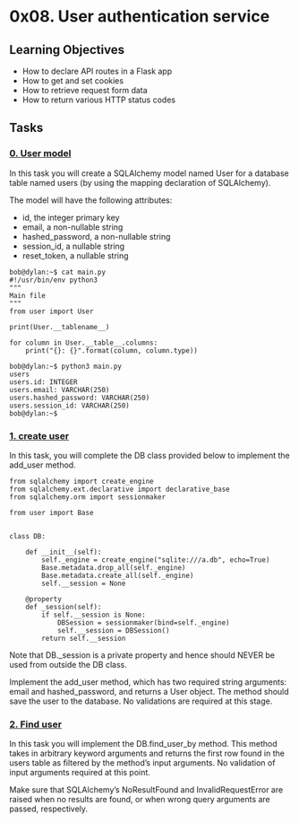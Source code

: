 # 0x08. User authentication service

## Learning Objectives
   - How to declare API routes in a Flask app
   - How to get and set cookies
   - How to retrieve request form data
   - How to return various HTTP status codes

## Tasks
### [0. User model ](./user.py)
In this task you will create a SQLAlchemy model named User for a database table named users (by using the mapping declaration of SQLAlchemy).

The model will have the following attributes:

  -  id, the integer primary key
  -  email, a non-nullable string
  -  hashed_password, a non-nullable string
  -  session_id, a nullable string
  -  reset_token, a nullable string
```
bob@dylan:~$ cat main.py
#!/usr/bin/env python3
"""
Main file
"""
from user import User

print(User.__tablename__)

for column in User.__table__.columns:
    print("{}: {}".format(column, column.type))

bob@dylan:~$ python3 main.py
users
users.id: INTEGER
users.email: VARCHAR(250)
users.hashed_password: VARCHAR(250)
users.session_id: VARCHAR(250)
bob@dylan:~$ 
```

### [1. create user](./db.py)
In this task, you will complete the DB class provided below to implement the add_user method.
```
from sqlalchemy import create_engine
from sqlalchemy.ext.declarative import declarative_base
from sqlalchemy.orm import sessionmaker

from user import Base


class DB:

    def __init__(self):
        self._engine = create_engine("sqlite:///a.db", echo=True)
        Base.metadata.drop_all(self._engine)
        Base.metadata.create_all(self._engine)
        self.__session = None

    @property
    def _session(self):
        if self.__session is None:
            DBSession = sessionmaker(bind=self._engine)
            self.__session = DBSession()
        return self.__session
```
Note that DB._session is a private property and hence should NEVER be used from outside the DB class.

Implement the add_user method, which has two required string arguments: email and hashed_password, and returns a User object. The method should save the user to the database. No validations are required at this stage.

### [2. Find user ](./db.py)

In this task you will implement the DB.find_user_by method. This method takes in arbitrary keyword arguments and returns the first row found in the users table as filtered by the method’s input arguments. No validation of input arguments required at this point.

Make sure that SQLAlchemy’s NoResultFound and InvalidRequestError are raised when no results are found, or when wrong query arguments are passed, respectively.


